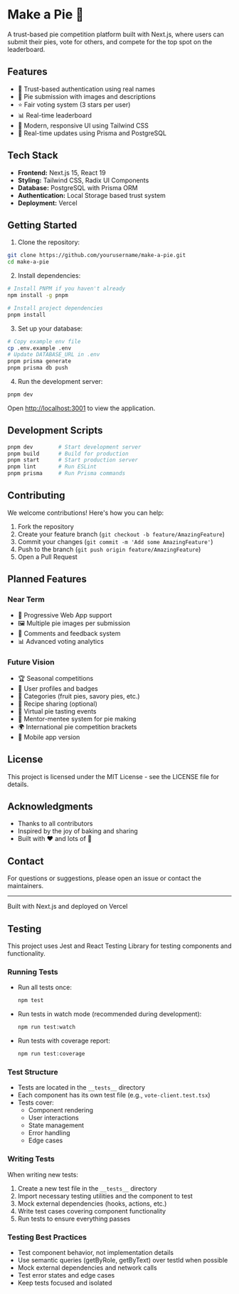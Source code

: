 # Make a Pie 🥧

A trust-based pie competition platform built with Next.js, where users can submit their pies, vote for others, and compete for the top spot on the leaderboard.

## Features

- 🔐 Trust-based authentication using real names
- 📸 Pie submission with images and descriptions
- ⭐ Fair voting system (3 stars per user)
- 📊 Real-time leaderboard
- 🎨 Modern, responsive UI using Tailwind CSS
- 🔄 Real-time updates using Prisma and PostgreSQL

## Tech Stack

- **Frontend:** Next.js 15, React 19
- **Styling:** Tailwind CSS, Radix UI Components
- **Database:** PostgreSQL with Prisma ORM
- **Authentication:** Local Storage based trust system
- **Deployment:** Vercel

## Getting Started

1. Clone the repository:

```bash
git clone https://github.com/yourusername/make-a-pie.git
cd make-a-pie
```

2. Install dependencies:

```bash
# Install PNPM if you haven't already
npm install -g pnpm

# Install project dependencies
pnpm install
```

3. Set up your database:

```bash
# Copy example env file
cp .env.example .env
# Update DATABASE_URL in .env
pnpm prisma generate
pnpm prisma db push
```

4. Run the development server:

```bash
pnpm dev
```

Open [http://localhost:3001](http://localhost:3001) to view the application.

## Development Scripts

```bash
pnpm dev        # Start development server
pnpm build      # Build for production
pnpm start      # Start production server
pnpm lint       # Run ESLint
pnpm prisma     # Run Prisma commands
```

## Contributing

We welcome contributions! Here's how you can help:

1. Fork the repository
2. Create your feature branch (`git checkout -b feature/AmazingFeature`)
3. Commit your changes (`git commit -m 'Add some AmazingFeature'`)
4. Push to the branch (`git push origin feature/AmazingFeature`)
5. Open a Pull Request

## Planned Features

### Near Term

- 📱 Progressive Web App support
- 🖼️ Multiple pie images per submission
- 💬 Comments and feedback system
- 📊 Advanced voting analytics

### Future Vision

- 🏆 Seasonal competitions
- 👥 User profiles and badges
- 🎯 Categories (fruit pies, savory pies, etc.)
- 📝 Recipe sharing (optional)
- 🎉 Virtual pie tasting events
- 🤝 Mentor-mentee system for pie making
- 🌍 International pie competition brackets
- 📱 Mobile app version

## License

This project is licensed under the MIT License - see the LICENSE file for details.

## Acknowledgments

- Thanks to all contributors
- Inspired by the joy of baking and sharing
- Built with ❤️ and lots of 🥧

## Contact

For questions or suggestions, please open an issue or contact the maintainers.

---

Built with Next.js and deployed on Vercel

## Testing

This project uses Jest and React Testing Library for testing components and functionality.

### Running Tests

- Run all tests once:

  ```bash
  npm test
  ```

- Run tests in watch mode (recommended during development):

  ```bash
  npm run test:watch
  ```

- Run tests with coverage report:
  ```bash
  npm run test:coverage
  ```

### Test Structure

- Tests are located in the `__tests__` directory
- Each component has its own test file (e.g., `vote-client.test.tsx`)
- Tests cover:
  - Component rendering
  - User interactions
  - State management
  - Error handling
  - Edge cases

### Writing Tests

When writing new tests:

1. Create a new test file in the `__tests__` directory
2. Import necessary testing utilities and the component to test
3. Mock external dependencies (hooks, actions, etc.)
4. Write test cases covering component functionality
5. Run tests to ensure everything passes

### Testing Best Practices

- Test component behavior, not implementation details
- Use semantic queries (getByRole, getByText) over testId when possible
- Mock external dependencies and network calls
- Test error states and edge cases
- Keep tests focused and isolated
